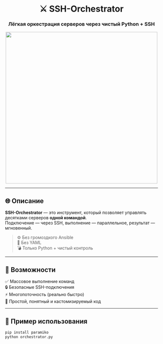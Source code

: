 <!-- TITLE -->
<h1 align="center">⚔️ SSH-Orchestrator</h1>
<h3 align="center">Лёгкая оркестрация серверов через чистый Python + SSH</h3>

<p align="center">
  <img src="https://media.giphy.com/media/iicDrNGWxHmDrIni6j/giphy.gif" width="500" />
</p>

---

## 🌐 Описание

**SSH-Orchestrator** — это инструмент, который позволяет управлять десятками серверов **одной командой**.  
Подключение — через SSH, выполнение — параллельное, результат — мгновенный.

> ⚙️ Без громоздкого Ansible  
> 🧠 Без YAML  
> 💣 Только Python + чистый контроль

---

## 🚀 Возможности

✅ Массовое выполнение команд  
🔒 Безопасные SSH-подключения  
⚡ Многопоточность (реально быстро)  
📄 Простой, понятный и кастомизируемый код  

---

## 🧩 Пример использования

```bash
pip install paramiko
python orchestrator.py
